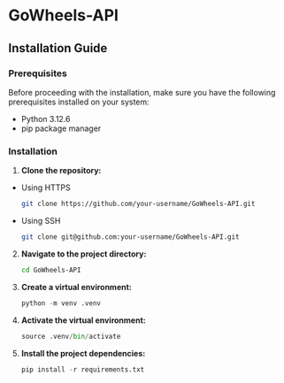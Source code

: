 # GoWheels-API ##

## Installation Guide ##

### Prerequisites ###

Before proceeding with the installation, make sure you have the following prerequisites installed on your system:

- Python 3.12.6
- pip package manager

### Installation ###

1. **Clone the repository:**
- Using HTTPS
   ```bash
   git clone https://github.com/your-username/GoWheels-API.git
   ```
 - Using SSH
    ```bash
   git clone git@github.com:your-username/GoWheels-API.git
   ```

2. **Navigate to the project directory:**

   ```bash
   cd GoWheels-API
   ```
 
3. **Create a virtual environment:**

   ```py
   python -m venv .venv
   ```

4. **Activate the virtual environment:**

   ```py
   source .venv/bin/activate
   ```

5. **Install the project dependencies:**

   ```py
   pip install -r requirements.txt
   ```